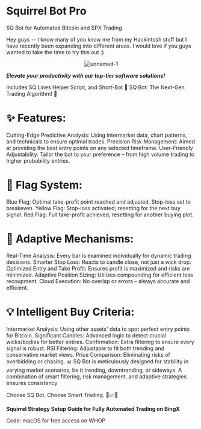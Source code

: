 # Squirrel Bot Pro
SQ Bot for Automated Bitcoin and SPX Trading

Hey guys -- I know many of you know me from my Hackintosh stuff but I have recently been expanding into different areas. I would love if you guys wanted to take the time to try this out :)

 <div align="center">

 <img alt="unnamed-1" src="https://github.com/tlefko/squirrel-bot/assets/42879340/cd963af5-eda9-4549-8cbd-421041fed205"> 
  </div>


***Elevate your productivity with our top-tier software solutions!***

Includes SQ Lines Helper Script, and Short-Bot
🚀 SQ Bot: The Next-Gen Trading Algorithm! 🚀

# ✨ Features:

Cutting-Edge Predictive Analysis: Using intermarket data, chart patterns, and technicals to ensure optimal trades.
Precision Risk Management: Aimed at providing the best entry points on any selected timeframe.
User-Friendly Adjustability: Tailor the bot to your preference – from high volume trading to higher probability entries.

# 🚩 Flag System:

Blue Flag: Optimal take-profit point reached and adjusted. Stop-loss set to breakeven.
Yellow Flag: Stop-loss activated; resetting for the next buy signal.
Red Flag: Full take-profit achieved; resetting for another buying plot.

# 🔧 Adaptive Mechanisms:

Real-Time Analysis: Every bar is examined individually for dynamic trading decisions.
Smarter Stop Loss: Reacts to candle close, not just a wick drop.
Optimized Entry and Take Profit: Ensures profit is maximized and risks are minimized.
Adaptive Position Sizing: Utilizes compounding for efficient loss recoupment.
Cloud Execution: No overlap or errors – always accurate and efficient.

# 💡 Intelligent Buy Criteria:

Intermarket Analysis: Using other assets' data to spot perfect entry points for Bitcoin.
Significant Candles: Advanced logic to detect crucial wicks/bodies for better entries.
Confirmation: Extra filtering to ensure every signal is robust.
RSI Filtering: Adjustable to fit both trending and conservative market views.
Price Comparison: Eliminating risks of overbidding or chasing.
📊 SQ Bot is meticulously designed for stability in varying market scenarios, be it trending, downtrending, or sideways. A combination of smart filtering, risk management, and adaptive strategies ensures consistency

Choose SQ Bot. Choose Smart Trading. 🌟📈🤖

**Squirrel Strategy Setup Guide for Fully Automated Trading on BingX**

Code: macOS for free access on WHOP
